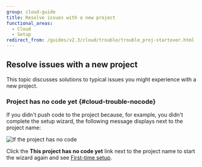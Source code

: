 ```yaml
---
group: cloud-guide
title: Resolve issues with a new project
functional_areas:
  - Cloud
  - Setup
redirect_from: /guides/v2.3/cloud/trouble/trouble_proj-startover.html
---
```


## Resolve issues with a new project

This topic discusses solutions to typical issues you might experience with a new project.

### Project has no code yet {#cloud-trouble-nocode}

If you didn't push code to the project because, for example, you didn't complete the setup wizard, the following message displays next to the project name:

![If the project has no code]({{site.baseurl}}/static/images/cloud_trouble_no-code.png)

Click the **This project has no code yet** link next to the project name to start the wizard again and see [First-time setup]({{page.baseurl}}/cloud/setup/first-time-setup.html).

